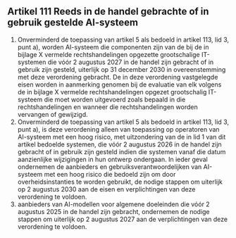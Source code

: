 ## Artikel 111 Reeds in de handel gebrachte of in gebruik gestelde AI-systeem

1. Onverminderd de toepassing van artikel 5 als bedoeld in artikel 113, lid 3, punt a), worden AI-systeem die componenten zijn van de bij de in bijlage X vermelde rechtshandelingen opgezette grootschalige IT-systemen die vóór 2 augustus 2027 in de handel zijn gebracht of in gebruik zijn gesteld, uiterlijk op 31 december 2030 in overeenstemming met deze verordening gebracht.
   De in deze verordening vastgelegde eisen worden in aanmerking genomen bij de evaluatie van elk volgens de in bijlage X vermelde rechtshandelingen opgezet grootschalig IT-systeem die moet worden uitgevoerd zoals bepaald in die rechtshandelingen en wanneer die rechtshandelingen worden vervangen of gewijzigd.
2. Onverminderd de toepassing van artikel 5 als bedoeld in artikel 113, lid 3, punt a), is deze verordening alleen van toepassing op operatoren van AI-systeem met een hoog risico, met uitzondering van de in lid 1 van dit artikel bedoelde systemen, die vóór 2 augustus 2026 in de handel zijn gebracht of in gebruik zijn gesteld indien die systemen vanaf die datum aanzienlijke wijzigingen in hun ontwerp ondergaan. In ieder geval ondernemen de aanbieders en gebruiksverantwoordelijken van AI-systeem met een hoog risico die bedoeld zijn om door overheidsinstanties te worden gebruikt, de nodige stappen om uiterlijk op 2 augustus 2030 aan de eisen en verplichtingen van deze verordening te voldoen.
3. aanbieders van AI-modellen voor algemene doeleinden die vóór 2 augustus 2025 in de handel zijn gebracht, ondernemen de nodige stappen om uiterlijk op 2 augustus 2027 aan de verplichtingen van deze verordening te voldoen.
